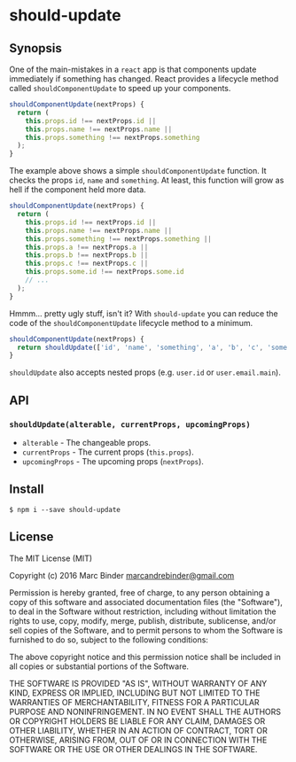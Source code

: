 # should-update
## Synopsis
One of the main-mistakes in a `react` app is that components update immediately
if something has changed. React provides a lifecycle method called `shouldComponentUpdate`
to speed up your components.

```javascript
shouldComponentUpdate(nextProps) {
  return (
    this.props.id !== nextProps.id ||
    this.props.name !== nextProps.name ||
    this.props.something !== nextProps.something
  );
}
```

The example above shows a simple `shouldComponentUpdate` function. It checks the
props `id`, `name` and `something`. At least, this function will grow as hell if
the component held more data.

```javascript
shouldComponentUpdate(nextProps) {
  return (
    this.props.id !== nextProps.id ||
    this.props.name !== nextProps.name ||
    this.props.something !== nextProps.something ||
    this.props.a !== nextProps.a ||
    this.props.b !== nextProps.b ||
    this.props.c !== nextProps.c ||
    this.props.some.id !== nextProps.some.id
    // ...
  );
}
```

Hmmm... pretty ugly stuff, isn't it? With `should-update` you can reduce the
code of the `shouldComponentUpdate` lifecycle method to a minimum.

```javascript
shouldComponentUpdate(nextProps) {
  return shouldUpdate(['id', 'name', 'something', 'a', 'b', 'c', 'some.id'], this.props, nextProps);
}
```

`shouldUpdate` also accepts nested props (e.g. `user.id` or `user.email.main`).

## API
### `shouldUpdate(alterable, currentProps, upcomingProps)`
- `alterable` - The changeable props.
- `currentProps` - The current props (`this.props`).
- `upcomingProps` - The upcoming props (`nextProps`).

## Install
```
$ npm i --save should-update
```

## License
The MIT License (MIT)

Copyright (c) 2016 Marc Binder <marcandrebinder@gmail.com>

Permission is hereby granted, free of charge, to any person obtaining a copy
of this software and associated documentation files (the "Software"), to deal
in the Software without restriction, including without limitation the rights
to use, copy, modify, merge, publish, distribute, sublicense, and/or sell
copies of the Software, and to permit persons to whom the Software is
furnished to do so, subject to the following conditions:

The above copyright notice and this permission notice shall be included in
all copies or substantial portions of the Software.

THE SOFTWARE IS PROVIDED "AS IS", WITHOUT WARRANTY OF ANY KIND, EXPRESS OR
IMPLIED, INCLUDING BUT NOT LIMITED TO THE WARRANTIES OF MERCHANTABILITY,
FITNESS FOR A PARTICULAR PURPOSE AND NONINFRINGEMENT. IN NO EVENT SHALL THE
AUTHORS OR COPYRIGHT HOLDERS BE LIABLE FOR ANY CLAIM, DAMAGES OR OTHER
LIABILITY, WHETHER IN AN ACTION OF CONTRACT, TORT OR OTHERWISE, ARISING FROM,
OUT OF OR IN CONNECTION WITH THE SOFTWARE OR THE USE OR OTHER DEALINGS IN
THE SOFTWARE.
